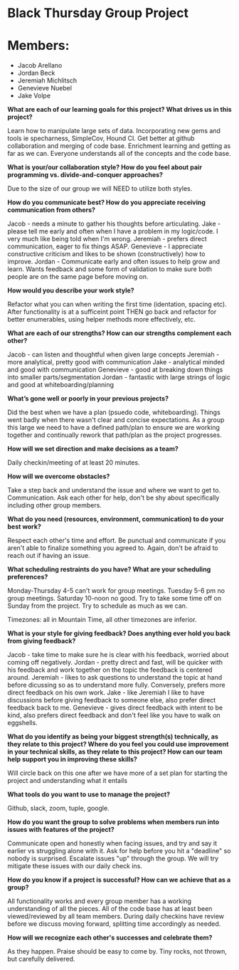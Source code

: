 # Black Thursday Group Project
# Members:
  * Jacob Arellano
  * Jordan Beck
  * Jeremiah Michlitsch
  * Genevieve Nuebel
  * Jake Volpe
  
__What are each of our learning goals for this project? What drives us in this project?__

Learn how to manipulate large sets of data.  Incorporating new gems and tools ie specharness, SimpleCov, Hound CI.
Get better at github collaboration and merging of code base.  Enrichment learning and getting as far as we can.  Everyone
understands all of the concepts and the code base.

__What is your/our collaboration style? How do you feel about pair programming vs. divide-and-conquer approaches?__

Due to the size of our group we will NEED to utilize both styles. 

__How do you communicate best? How do you appreciate receiving communication from others?__

Jacob - needs a minute to gather his thoughts before articulating.
Jake - please tell me early and often when I have a problem in my logic/code.  I very much like being told when I'm wrong.
Jeremiah - prefers direct communication, eager to fix things ASAP.
Genevieve - I appreciate constructive criticism and likes to be shown (constructively) how to improve.
Jordan - Communicate early and often issues to help grow and learn.  Wants feedback and some form of validation to make sure
both people are on the same page before moving on.

__How would you describe your work style?__

Refactor what you can when writing the first time (identation, spacing etc).  After functionality is at a sufficeint point THEN
go back and refactor for better enumerables, using helper methods more effectively, etc.

__What are each of our strengths? How can our strengths complement each other?__

Jacob - can listen and thoughtful when given large concepts
Jeremiah - more analytical, pretty good with communication
Jake - analytical minded and good with communication
Genevieve - good at breaking down things into smaller parts/segmentation
Jordan - fantastic with large strings of logic and good at whiteboarding/planning

__What’s gone well or poorly in your previous projects?__

Did the best when we have a plan (psuedo code, whiteboarding).  Things went badly when there wasn't clear and concise 
expectations.  As a group this large we need to have a defined path/plan to ensure we are working together and continually
rework that path/plan as the project progresses. 

__How will we set direction and make decisions as a team?__

Daily checkin/meeting of at least 20 minutes.

__How will we overcome obstacles?__

Take a step back and understand the issue and where we want to get to.  Communication.  Ask each other for help, don't be shy
about specifically including other group members.

__What do you need (resources, environment, communication) to do your best work?__

Respect each other's time and effort.  Be punctual and communicate if you aren't able to finalize something you agreed to.
Again, don't be afraid to reach out if having an issue.

__What scheduling restraints do you have? What are your scheduling preferences?__

Monday-Thursday 4-5 can't work for group meetings. Tuesday 5-6 pm no group meetings.
Saturday 10-noon no good.  Try to take some time off on Sunday from the project.
Try to schedule as much as we can.

Timezones: all in Mountain Time, all other timezones are inferior.

__What is your style for giving feedback? Does anything ever hold you back from giving feedback?__

Jacob - take time to make sure he is clear with his feedback, worried about coming off negatively.
Jordan - pretty direct and fast, will be quicker with his feedback and work together on the topic the feedback is centered 
around. 
Jeremiah - likes to ask questions to understand the topic at hand before dicussing so as to understand more fully.  Conversely, prefers more direct feedback on his own work.
Jake - like Jeremiah I like to have discussions before giving feedback to someone else, also prefer direct feedback back to me.
Genevieve - gives direct feedback with intent to be kind, also prefers direct feedback and don't feel like you have to walk on eggshells. 

__What do you identify as being your biggest strength(s) technically, as they relate to this project? Where do you feel you could use improvement in your technical skills, as they relate to this project? How can our team help support you in improving these skills?__

Will circle back on this one after we have more of a set plan for starting the project and understanding what it entails

__What tools do you want to use to manage the project?__

Github, slack, zoom, tuple, google.

__How do you want the group to solve problems when members run into issues with features of the project?__

Communicate open and honestly when facing issues, and try and say it earlier vs struggling alone with it.  Ask for help before you hit a "deadline" so nobody is surprised.  Escalate issues "up" through the group.  We will try mitigate these issues with our daily check ins.

__How do you know if a project is successful? How can we achieve that as a group?__

All functionality works and every group member has a working understanding of all the pieces.  All of the code base has at least been viewed/reviewed by all team members.  During daily checkins have review before we discuss moving forward, splitting time accordingly as needed.

__How will we recognize each other's successes and celebrate them?__

As they happen. Praise should be easy to come by.  Tiny rocks, not thrown, but carefully delivered.
